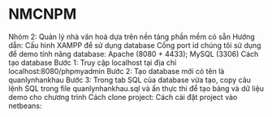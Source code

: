 # NMCNPM
Nhóm 2: Quản lý nhà văn hoá dựa trên nền tảng phần mềm có sẵn
Hướng dẫn:
Cấu hình XAMPP để sử dụng database
Cổng port id chúng tôi sử dụng để demo tính năng database: Apache (8080 + 4433); MySQL (3306)
Cách tạo database
Bước 1: Truy cập localhost tại địa chỉ localhost:8080/phpmyadmin
Bước 2: Tạo database mới có tên là quanlynhankhau
Bước 3: Trong tab SQL của database vừa tạo, copy câu lệnh SQL trong file quanlynhankhau.sql và ấn thực thi để tạo bảng và dữ liệu demo cho chương trình
 Cách clone project:
 Cách cài đặt project vào netbeans:
 
